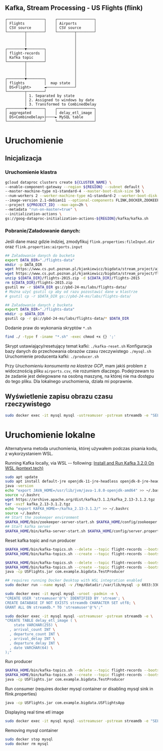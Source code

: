 ## Kafka, Stream Processing - US Flights (flink)



```
┌─────────────────┐    ┌─────────────────┐
│ Flights         │    │ Airports        │
│ CSV source      │    │ CSV source      │
└────────┬────────┘    └────────┬────────┘
         │                      │         
         │                      │         
         │                      │         
┌────────▼────────┐             │         
│ flight-records  │             │         
│ Kafka topic     │             │         
└────────┬────────┘             │         
         │                      │         
         │                      │         
         │                      │         
┌────────▼────────┐             │         
│ flights         │  map state  │         
│ DS<Flight>      ◄─────────────┘         
└────────┬────────┘                       
         │ 1. Separated by state          
         │ 2. Assigned to windows by date 
         │ 3. Transformed to CombinedDelay
┌────────▼────────┐    ┌─────────────────┐
│ aggregated      │    │ delay_etl_image │
│ DS<CombineDelay>├────► MySQL table     │
└─────────────────┘    └─────────────────┘
```

# Uruchomienie

## Inicjalizacja

### Uruchomienie klastra

```sh
gcloud dataproc clusters create ${CLUSTER_NAME} \
--enable-component-gateway --region ${REGION} --subnet default \
--master-machine-type n1-standard-4 --master-boot-disk-size 50 \
--num-workers 2 --worker-machine-type n1-standard-2 --worker-boot-disk-size 50 \
--image-version 2.1-debian11 --optional-components FLINK,DOCKER,ZOOKEEPER \
--project ${PROJECT_ID} --max-age=2h \
--metadata "run-on-master=true" \
--initialization-actions \
gs://goog-dataproc-initialization-actions-${REGION}/kafka/kafka.sh
```



### Pobranie/Załadowanie danych:
Jeśli dane masz gdzie indziej, zmodyfikuj `flink.properties:fileInput.dir` oraz `flink.properties:airports.input`

```sh
## Załadowanie danych do bucketa
export DATA_DIR="./flights-data"
mkdir -p DATA_DIR
wget https://www.cs.put.poznan.pl/kjankiewicz/bigdata/stream_project/airports.csv -P $DATA_DIR
wget https://www.cs.put.poznan.pl/kjankiewicz/bigdata/stream_project/flights-2015.zip -P $DATA_DIR
unzip ${DATA_DIR}/flights-2015.zip -d ${DATA_DIR}/flights-2015
rm ${DATA_DIR}/flights-2015.zip
gsutil mv -r $DATA_DIR gs://pbd-24-ms/labs/flights-data/
# Można użyć gsutil cp aby od razu pozostawić dane w klastrze 
# gsutil cp -r $DATA_DIR gs://pbd-24-ms/labs/flights-data/

## Załadowanie danych z bucketa
export DATA_DIR="./flights-data"
mkdir -p $DATA_DIR
gsutil cp -r gs://pbd-24-ms/labs/flights-data/* $DATA_DIR
```

Dodanie praw do wykonania skryptów `*.sh`
```sh
find ./ -type f -iname "*.sh" -exec chmod +x {} ';'
```

Skrypt ustawiający/resetujący temat kafki: `./kafka-reset.sh`
Konfiguracja bazy danych do przechowania obrazów czasu rzeczywistego `./mysql.sh`
Uruchomienie producenta kafki: `./producer.sh`

Przy *Uruchomieniu konsumenta na klastrze GCP*, mam jakiś problem z widocznością pliku `airports.csv`, nie rozumiem dlaczego. Podejrzewam to że zadanie jest delegowane na osobną maszynę, na której nie ma dostępu do tego pliku. Dla lokalnego uruchomienia, działa mi poprawnie.

## Wyświetlenie zapisu obrazu czasu rzeczywistego

```sh
sudo docker exec -it mysql mysql -ustreamuser -pstream streamdb -e "SELECT * from delay_etl_image order by date desc limit 20;"
```


# Uruchomienie lokalne

Alternatywna metoda uruchomienia, której używałem podczas pisania kodu, z wykorzystaniem WSL.

Running Kafka locally, via WSL -- following: [Install and Run Kafka 3.2.0 On WSL (kontext.tech)](https://kontext.tech/article/1047/install-and-run-kafka-320-on-wsl#:~:text=Install%20and%20Run%20Kafka%203.2.0%20On%20WSL%201,the%20topic%20...%208%20Shutdown%20Kafka%20services%20)

```sh
sudo apt update
sudo apt install default-jre openjdk-11-jre-headless openjdk-8-jre-headless -y
java -version
echo "export JAVA_HOME=/usr/lib/jvm/java-1.8.0-openjdk-amd64" >> ~/.bashrc
source ~/.bashrc
wget https://archive.apache.org/dist/kafka/3.1.2/kafka_2.13-3.1.2.tgz
tar -xvzf kafka_2.13-3.1.2.tgz
echo "export KAFKA_HOME=~/kafka_2.13-3.1.2/" >> ~/.bashrc
source ~/.bashrc
## Start the zookeeper environment
$KAFKA_HOME/bin/zookeeper-server-start.sh $KAFKA_HOME/config/zookeeper.properties
## Start kafka server
$KAFKA_HOME/bin/kafka-server-start.sh $KAFKA_HOME/config/server.properties
```

Reset kafka topic and run producer
```sh
$KAFKA_HOME/bin/kafka-topics.sh --delete --topic flight-records --bootstrap-server localhost:9092
$KAFKA_HOME/bin/kafka-topics.sh --create --topic flight-records --bootstrap-server localhost:9092

$KAFKA_HOME/bin/kafka-topics.sh --delete --topic flight-records --bootstrap-server localhost:9092
$KAFKA_HOME/bin/kafka-topics.sh --create --topic flight-records --bootstrap-server localhost:9092
java -cp USFlights.jar com.example.bigdata.TestProducer
```

```sh
## requires running Docker Desktop with WSL integration enabled
sudo docker run --name mysql -v /tmp/datadir:/var/lib/mysql -p 6033:3306 -e MYSQL_ROOT_PASSWORD=admin -d mysql:debian

sudo docker exec -it mysql mysql -uroot -padmin -e \
"CREATE USER 'streamuser'@'%' IDENTIFIED BY 'stream'; \
CREATE DATABASE IF NOT EXISTS streamdb CHARACTER SET utf8; \
GRANT ALL ON streamdb.* TO 'streamuser'@'%';"

sudo docker exec -it mysql mysql -ustreamuser -pstream streamdb -e \
"CREATE TABLE delay_etl_image ( \
    state VARCHAR(255) \
  , arrival_count INT \
  , departure_count INT \
  , arrival_delay INT \
  , departure_delay INT \
  , date VARCHAR(64) \
);"
```

Run producer
```sh
$KAFKA_HOME/bin/kafka-topics.sh --delete --topic flight-records --bootstrap-server localhost:9092
$KAFKA_HOME/bin/kafka-topics.sh --create --topic flight-records --bootstrap-server localhost:9092
java -cp USFlights.jar com.example.bigdata.TestProducer
```


Run consumer (requires docker mysql container or disabling mysql sink in flink.properties)
```sh
java -cp USFlights.jar com.example.bigdata.USFlightsApp
```

Displaying real time etl image
```sh
sudo docker exec -it mysql mysql -ustreamuser -pstream streamdb -e "SELECT * from delay_etl_image order by date desc limit 20;"
```

Removing mysql container
```sh
sudo docker stop mysql
sudo docker rm mysql
```
